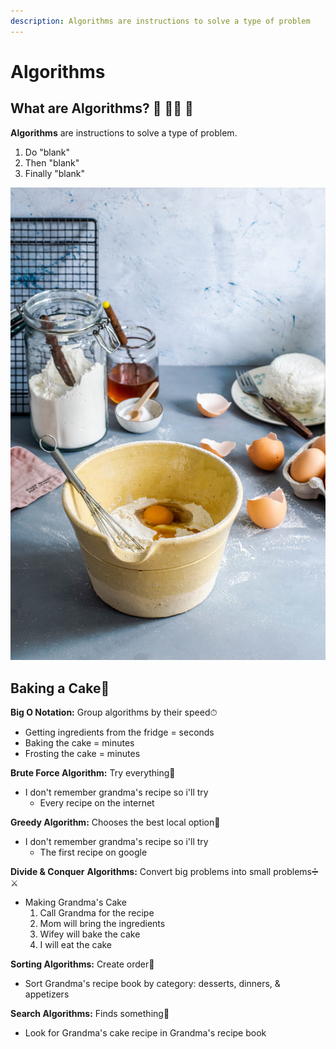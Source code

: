```yaml
---
description: Algorithms are instructions to solve a type of problem
---
```


# Algorithms

## What are Algorithms? 🥬 🍅🔪 🥗 

**Algorithms** are instructions to solve a type of problem.

1. Do "blank"
2. Then "blank" 
3. Finally "blank"

 

![Recipe \(Algorithm\) for Baking Cookies](../.gitbook/assets/monika-grabkowska-neu4t59mtcy-unsplash.jpg)

## Baking a Cake​🍰

**Big O Notation:**  Group algorithms by their speed⏱

* Getting ingredients from the fridge = seconds
* Baking the cake = minutes
* Frosting the cake = minutes

**Brute Force Algorithm:** Try everything🦍

* I don't remember grandma's recipe so i'll try
  * Every recipe on the internet 

**Greedy Algorithm:** Chooses the best local option🤑

* I don't remember grandma's recipe so i'll try
  * The first recipe on google

**Divide & Conquer** **Algorithms:** Convert big problems into small problems➗ ⚔ 

* Making Grandma's Cake
  1. Call Grandma for the recipe
  2. Mom will bring the ingredients
  3. Wifey will bake the cake
  4. I will eat the cake

**Sorting Algorithms:** Create order🌈

* Sort Grandma's recipe book by category: desserts, dinners, & appetizers 

**Search Algorithms:** Finds something‌🧐

* Look for Grandma's cake recipe in Grandma's recipe book 

